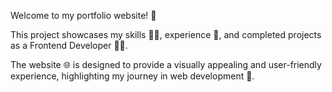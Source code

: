 Welcome to my portfolio website! 🤩

This project showcases my skills 🤹‍♂️, experience 💯, and completed projects as a Frontend Developer 👨‍💻.

The website 🌐 is designed to provide a visually appealing and user-friendly experience, highlighting my journey in web development 🚀.
